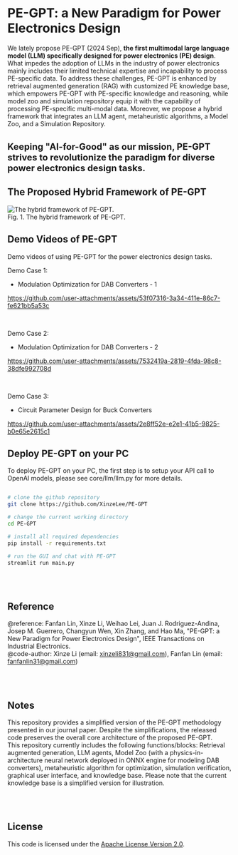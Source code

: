 
# PE-GPT: a New Paradigm for Power Electronics Design

We lately propose PE-GPT (2024 Sep), **the first multimodal large language model (LLM) specifically designed for power electronics (PE) design**. What impedes the adoption of LLMs in the industry of power electronics mainly includes their limited technical expertise and incapability to process PE-specific data. To address these challenges, PE-GPT is enhanced by retrieval augmented generation (RAG) with customized PE knowledge base, which empowers PE-GPT with PE-specific knowledge and reasoning, while model zoo and simulation repository equip it with the capability of processing PE-specific multi-modal data. Moreover, we propose a hybrid framework that integrates an LLM agent, metaheuristic algorithms, a Model Zoo, and a Simulation Repository. 
<br><br>

<span style="font-size:20px;"><b>Keeping "AI-for-Good" as our mission, PE-GPT strives to revolutionize the paradigm for diverse power electronics design tasks.</b></b></span>


## The Proposed Hybrid Framework of PE-GPT
![The hybrid framework of PE-GPT.](https://github.com/user-attachments/assets/fa246d51-ea4e-4fce-967f-b584ee5da586)
<br>Fig. 1. The hybrid framework of PE-GPT.


## Demo Videos of PE-GPT
Demo videos of using PE-GPT for the power electronics design tasks.
<br>

Demo Case 1:
  * Modulation Optimization for DAB Converters - 1

https://github.com/user-attachments/assets/53f07316-3a34-411e-86c7-fe621bb5a53c

<br>

Demo Case 2:
  * Modulation Optimization for DAB Converters - 2

https://github.com/user-attachments/assets/7532419a-2819-4fda-98c8-38dfe992708d

<br>

Demo Case 3:
  * Circuit Parameter Design for Buck Converters

https://github.com/user-attachments/assets/2e8ff52e-e2e1-41b5-9825-b0e65e2615c1


## Deploy PE-GPT on your PC
To deploy PE-GPT on your PC, the first step is to setup your API call to OpenAI models, please see core/llm/llm.py for more details.
```bash

# clone the github repository
git clone https://github.com/XinzeLee/PE-GPT

# change the current working directory
cd PE-GPT

# install all required dependencies
pip install -r requirements.txt

# run the GUI and chat with PE-GPT
streamlit run main.py

```
<br><br>

## Reference
@reference: Fanfan Lin, Xinze Li, Weihao Lei, Juan J. Rodriguez-Andina, Josep M. Guerrero, Changyun Wen, Xin Zhang, and Hao Ma, "PE-GPT: a New Paradigm for Power Electronics Design", IEEE Transactions on Industrial Electronics.
<br>
@code-author: Xinze Li (email: xinzeli831@gmail.com), Fanfan Lin (email: fanfanlin31@gmail.com)

<br><br>
## Notes
This repository provides a simplified version of the PE-GPT methodology presented in our journal paper. Despite the simplifications, the released code preserves the overall core architecture of the proposed PE-GPT.
<br>
This repository currently includes the following functions/blocks: Retrieval augmented generation, LLM agents, Model Zoo (with a physics-in-architecture neural network deployed in ONNX engine for modeling DAB converters), metaheuristic algorithm for optimization, simulation verification, graphical user interface, and knowledge base. Please note that the current knowledge base is a simplified version for illustration. 

<br><br>
## License

This code is licensed under the [Apache License Version 2.0](./LICENSE).

